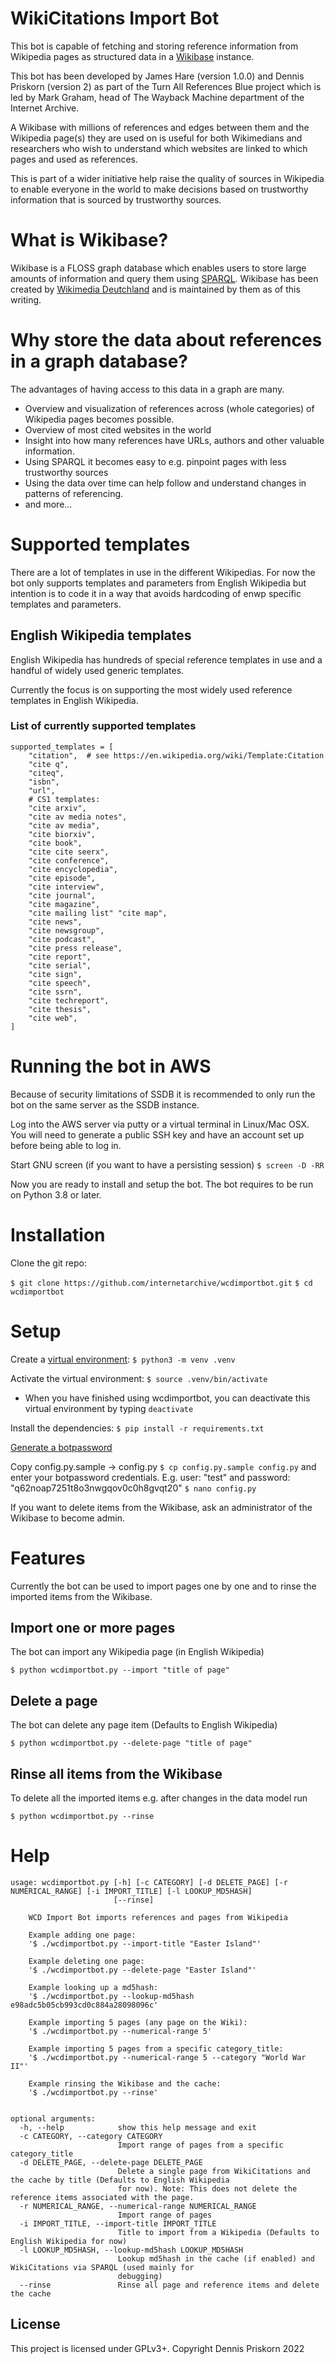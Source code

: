 # WikiCitations Import Bot
This bot is capable of fetching and storing 
reference information from Wikipedia pages as structured data 
in a [Wikibase](https://wikiba.se/) instance. 

This bot has been developed by James Hare (version 1.0.0) 
and Dennis Priskorn (version 2) as part of the 
Turn All References Blue project which is led by 
Mark Graham, head of The 
Wayback Machine department of the Internet Archive.

A Wikibase with millions of references and edges between 
them and the Wikipedia page(s) they are used on is useful
 for both Wikimedians and researchers who wish to understand
 which websites are linked to which pages and used as references.

This is part of a wider initiative help raise the quality of sources in 
Wikipedia to enable everyone in the world to make
 decisions based on trustworthy information that is sourced by 
trustworthy sources.

# What is Wikibase?
Wikibase is a FLOSS graph database which enables users to store large
amounts of information and query them using [SPARQL](https://en.wikibooks.org/wiki/SPARQL).
Wikibase has been created by [Wikimedia Deutchland](https://www.wikimedia.de/) and is 
maintained by them as of this writing.

# Why store the data about references in a graph database?
The advantages of having access to this data in a graph are many.
* Overview and visualization of references across (whole categories) of Wikipedia pages becomes possible.
* Overview of most cited websites in the world
* Insight into how many references have URLs, authors and other valuable information.
* Using SPARQL it becomes easy to e.g. pinpoint pages with less trustworthy sources
* Using the data over time can help follow and understand changes in patterns of referencing.
* and more...

# Supported templates
There are a lot of templates in use in the different Wikipedias. For now 
the bot only supports templates and parameters from English Wikipedia 
but intention is to code it in a way that avoids hardcoding of 
enwp specific templates and parameters.

## English Wikipedia templates
English Wikipedia has hundreds of special reference templates in use 
and a handful of widely used generic templates.

Currently the focus is on supporting the most widely used reference 
templates in English Wikipedia.

### List of currently supported templates
```
supported_templates = [
    "citation",  # see https://en.wikipedia.org/wiki/Template:Citation
    "cite q",
    "citeq",
    "isbn",
    "url",
    # CS1 templates:
    "cite arxiv",
    "cite av media notes",
    "cite av media",
    "cite biorxiv",
    "cite book",
    "cite cite seerx",
    "cite conference",
    "cite encyclopedia",
    "cite episode",
    "cite interview",
    "cite journal",
    "cite magazine",
    "cite mailing list" "cite map",
    "cite news",
    "cite newsgroup",
    "cite podcast",
    "cite press release",
    "cite report",
    "cite serial",
    "cite sign",
    "cite speech",
    "cite ssrn",
    "cite techreport",
    "cite thesis",
    "cite web",
]
```
# Running the bot in AWS
Because of security limitations of SSDB it is recommended 
to only run the bot on the same server as the SSDB instance.

Log into the AWS server via putty or a virtual terminal in Linux/Mac OSX. 
You will need to generate a public SSH key and have 
an account set up before being able to log in. 

Start GNU screen (if you want to have a persisting session)
`$ screen -D -RR`

Now you are ready to install and setup the bot.
The bot requires to be run on Python 3.8 or later.

# Installation
Clone the git repo:

`$ git clone https://github.com/internetarchive/wcdimportbot.git`
`$ cd wcdimportbot`

# Setup
Create a [virtual environment](https://docs.python.org/3/library/venv.html):
`$ python3 -m venv .venv`

Activate the virtual environment:
`$ source .venv/bin/activate`
- When you have finished using wcdimportbot, you can deactivate this virtual environment by typing `deactivate`

Install the dependencies:
`$ pip install -r requirements.txt`

[Generate a botpassword](https://wikicitations.wiki.opencura.com/w/index.php?title=Special:UserLogin&returnto=Special%3ABotPasswords&returntoquery=&force=BotPasswords)

Copy config.py.sample -> config.py 
`$ cp config.py.sample config.py`
and 
enter your botpassword credentials. E.g. user: "test" and password: "q62noap7251t8o3nwgqov0c0h8gvqt20"
`$ nano config.py`

If you want to delete items from the Wikibase, ask an administrator of the Wikibase to become admin.

# Features
Currently the bot can be used to import pages one by one and to rinse the imported items from the Wikibase.
## Import one or more pages
The bot can import any Wikipedia page (in English Wikipedia)

`$ python wcdimportbot.py --import "title of page"` 

## Delete a page
The bot can delete any page item (Defaults to English Wikipedia)

`$ python wcdimportbot.py --delete-page "title of page"` 

## Rinse all items from the Wikibase
To delete all the imported items e.g. after changes in the data model run

`$ python wcdimportbot.py --rinse`

# Help
```
usage: wcdimportbot.py [-h] [-c CATEGORY] [-d DELETE_PAGE] [-r NUMERICAL_RANGE] [-i IMPORT_TITLE] [-l LOOKUP_MD5HASH]
                       [--rinse]

    WCD Import Bot imports references and pages from Wikipedia

    Example adding one page:
    '$ ./wcdimportbot.py --import-title "Easter Island"'

    Example deleting one page:
    '$ ./wcdimportbot.py --delete-page "Easter Island"'

    Example looking up a md5hash:
    '$ ./wcdimportbot.py --lookup-md5hash e98adc5b05cb993cd0c884a28098096c'

    Example importing 5 pages (any page on the Wiki):
    '$ ./wcdimportbot.py --numerical-range 5'

    Example importing 5 pages from a specific category_title:
    '$ ./wcdimportbot.py --numerical-range 5 --category "World War II"'

    Example rinsing the Wikibase and the cache:
    '$ ./wcdimportbot.py --rinse'


optional arguments:
  -h, --help            show this help message and exit
  -c CATEGORY, --category CATEGORY
                        Import range of pages from a specific category_title
  -d DELETE_PAGE, --delete-page DELETE_PAGE
                        Delete a single page from WikiCitations and the cache by title (Defaults to English Wikipedia
                        for now). Note: This does not delete the reference items associated with the page.
  -r NUMERICAL_RANGE, --numerical-range NUMERICAL_RANGE
                        Import range of pages
  -i IMPORT_TITLE, --import-title IMPORT_TITLE
                        Title to import from a Wikipedia (Defaults to English Wikipedia for now)
  -l LOOKUP_MD5HASH, --lookup-md5hash LOOKUP_MD5HASH
                        Lookup md5hash in the cache (if enabled) and WikiCitations via SPARQL (used mainly for
                        debugging)
  --rinse               Rinse all page and reference items and delete the cache
```

## License
This project is licensed under GPLv3+. Copyright Dennis Priskorn 2022
